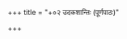 +++
title = "+०२ उदकशान्तिः (पूर्णपाठः)"

+++

<div class="js_include" includetitle="false" newlevelforh1="1" unfilled url="../"></div>
<div class="js_include" includetitle="true" newlevelforh1="1" unfilled url="../01_rekhA-karShaH/"></div>
<div class="js_include" includetitle="true" newlevelforh1="1" unfilled url="../02_kumbhaH/"></div>
<div class="js_include" includetitle="true" newlevelforh1="1" unfilled url="../03_japaH/full/"></div>
<div class="js_include" includetitle="true" newlevelforh1="1" unfilled url="../04_proxaNam/"></div>
<div class="js_include" includetitle="true" newlevelforh1="1" unfilled url="../05_daxiNAdAnAdi/"></div>
